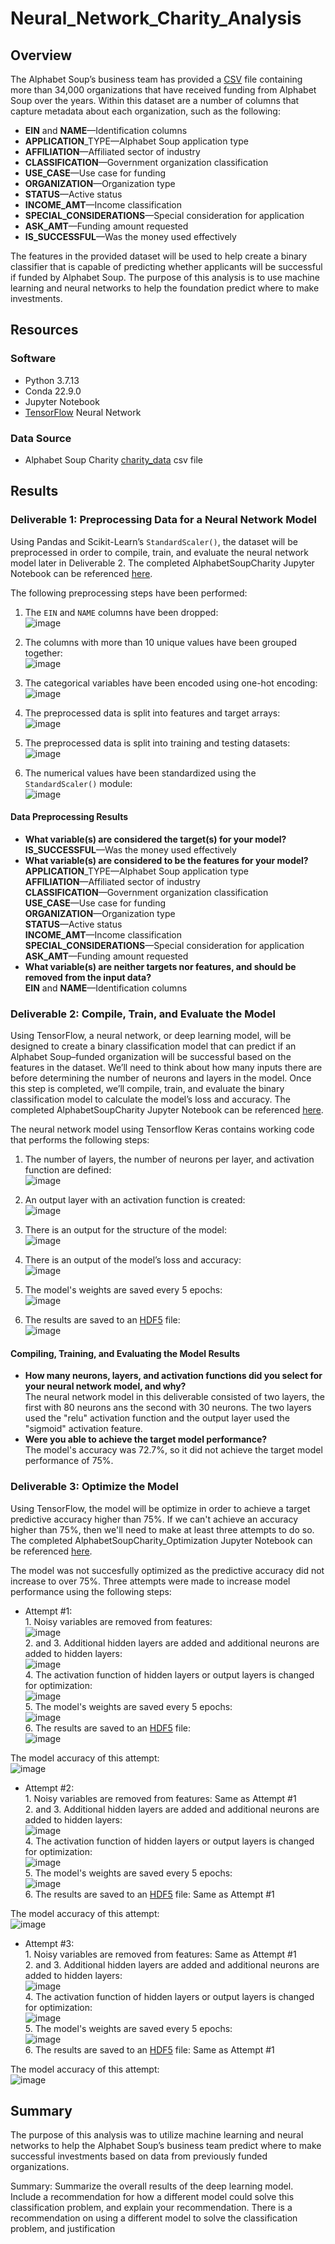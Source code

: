 # Neural_Network_Charity_Analysis

## Overview 
The Alphabet Soup’s business team has provided a [CSV](https://raw.githubusercontent.com/lkachury/Neural_Network_Charity_Analysis/main/charity_data.csv) file containing more than 34,000 organizations that have received funding from Alphabet Soup over the years. Within this dataset are a number of columns that capture metadata about each organization, such as the following:

- **EIN** and **NAME**—Identification columns
- **APPLICATION**_TYPE—Alphabet Soup application type
- **AFFILIATION**—Affiliated sector of industry
- **CLASSIFICATION**—Government organization classification
- **USE_CASE**—Use case for funding
- **ORGANIZATION**—Organization type
- **STATUS**—Active status
- **INCOME_AMT**—Income classification
- **SPECIAL_CONSIDERATIONS**—Special consideration for application
- **ASK_AMT**—Funding amount requested
- **IS_SUCCESSFUL**—Was the money used effectively

The features in the provided dataset will be used to help create a binary classifier that is capable of predicting whether applicants will be successful if funded by Alphabet Soup. The purpose of this analysis is to use machine learning and neural networks to help the foundation predict where to make investments.

## Resources
### Software
- Python 3.7.13
- Conda 22.9.0
- Jupyter Notebook
- [TensorFlow](https://playground.tensorflow.org/#activation=sigmoid&batchSize=10&dataset=gauss&regDataset=reg-plane&learningRate=0.03&regularizationRate=0&noise=0&networkShape=1&seed=0.10587&showTestData=false&discretize=true&percTrainData=50&x=true&y=true&xTimesY=false&xSquared=false&ySquared=false&cosX=false&sinX=false&cosY=false&sinY=false&collectStats=false&problem=classification&initZero=false&hideText=false&discretize_hide=true&regularization_hide=true&learningRate_hide=true&regularizationRate_hide=true&percTrainData_hide=true&showTestData_hide=true&noise_hide=true&batchSize_hide=true) Neural Network

### Data Source 
- Alphabet Soup Charity [charity_data](https://github.com/lkachury/Neural_Network_Charity_Analysis/blob/main/charity_data.csv) csv file

## Results
### Deliverable 1: Preprocessing Data for a Neural Network Model
Using Pandas and Scikit-Learn’s `StandardScaler()`, the dataset will be preprocessed in order to compile, train, and evaluate the neural network model later in Deliverable 2. The completed AlphabetSoupCharity Jupyter Notebook can be referenced [here](https://github.com/lkachury/Neural_Network_Charity_Analysis/blob/main/AlphabetSoupCharity.ipynb).

The following preprocessing steps have been performed:
1. The `EIN` and `NAME` columns have been dropped: <br /> ![image](https://user-images.githubusercontent.com/108038989/200087693-28fecd68-aaff-475d-a557-d52f966d6ff5.png)

2. The columns with more than 10 unique values have been grouped together: <br /> ![image](https://user-images.githubusercontent.com/108038989/200087841-3ea68e50-949b-47d1-8dff-296ae84f1e94.png)

3. The categorical variables have been encoded using one-hot encoding: <br /> ![image](https://user-images.githubusercontent.com/108038989/200087907-aec3f0bc-27a3-4ed7-b732-2c87f0521f11.png)

4. The preprocessed data is split into features and target arrays: <br /> ![image](https://user-images.githubusercontent.com/108038989/200088021-75e8fc4e-5ec5-4199-979f-98f830dd0c90.png)

5. The preprocessed data is split into training and testing datasets: <br /> ![image](https://user-images.githubusercontent.com/108038989/200088050-2c9fd59e-aea6-4b88-97a2-37ad56cbad51.png)

6. The numerical values have been standardized using the `StandardScaler()` module: <br /> ![image](https://user-images.githubusercontent.com/108038989/200088084-64e82cd0-6f93-4d59-832a-294e8641051d.png)

#### **Data Preprocessing Results**
- **What variable(s) are considered the target(s) for your model?** <br /> **IS_SUCCESSFUL**—Was the money used effectively <br />
- **What variable(s) are considered to be the features for your model?** <br /> **APPLICATION**_TYPE—Alphabet Soup application type <br /> **AFFILIATION**—Affiliated sector of industry <br /> **CLASSIFICATION**—Government organization classification <br /> **USE_CASE**—Use case for funding <br /> **ORGANIZATION**—Organization type <br /> **STATUS**—Active status <br /> **INCOME_AMT**—Income classification <br /> **SPECIAL_CONSIDERATIONS**—Special consideration for application <br /> **ASK_AMT**—Funding amount requested <br />
- **What variable(s) are neither targets nor features, and should be removed from the input data?** <br /> **EIN** and **NAME**—Identification columns

### Deliverable 2: Compile, Train, and Evaluate the Model 
Using TensorFlow, a neural network, or deep learning model, will be designed to create a binary classification model that can predict if an Alphabet Soup–funded organization will be successful based on the features in the dataset. We’ll need to think about how many inputs there are before determining the number of neurons and layers in the model. Once this step is completed, we’ll compile, train, and evaluate the binary classification model to calculate the model’s loss and accuracy. The completed AlphabetSoupCharity Jupyter Notebook can be referenced [here](https://github.com/lkachury/Neural_Network_Charity_Analysis/blob/main/AlphabetSoupCharity.ipynb).

The neural network model using Tensorflow Keras contains working code that performs the following steps:
1. The number of layers, the number of neurons per layer, and activation function are defined: <br /> ![image](https://user-images.githubusercontent.com/108038989/200126533-f9bc7393-83a3-4584-825e-8aec465a0eca.png)  

2. An output layer with an activation function is created: <br /> ![image](https://user-images.githubusercontent.com/108038989/200126549-8897706e-5d02-477a-8d28-07a517a33ad4.png)

3. There is an output for the structure of the model: <br /> ![image](https://user-images.githubusercontent.com/108038989/200126575-bf8c5345-3dc1-446b-a710-ea5f15020b80.png)

4. There is an output of the model’s loss and accuracy: <br /> ![image](https://user-images.githubusercontent.com/108038989/200126796-7064a3ef-e728-485e-89e6-3700e444e2ec.png)

5. The model's weights are saved every 5 epochs: <br /> ![image](https://user-images.githubusercontent.com/108038989/200126772-872edd64-e020-4d3d-b5c1-34c87d8097c8.png)

6. The results are saved to an [HDF5](https://github.com/lkachury/Neural_Network_Charity_Analysis/blob/main/AlphabetSoupCharity.h5) file: <br /> ![image](https://user-images.githubusercontent.com/108038989/200126396-a420a5d2-c97f-4109-b8b4-873b91f95f51.png)

#### **Compiling, Training, and Evaluating the Model Results**
- **How many neurons, layers, and activation functions did you select for your neural network model, and why?** <br /> The neural network model in this deliverable consisted of two layers, the first with 80 neurons ans the second with 30 neurons. The two layers used the "relu" activation function and the output layer used the "sigmoid" activation feature.
- **Were you able to achieve the target model performance?** <br /> The model's accuracy was 72.7%, so it did not achieve the target model performance of 75%.

### Deliverable 3: Optimize the Model 
Using TensorFlow, the model will be optimize in order to achieve a target predictive accuracy higher than 75%. If we can't achieve an accuracy higher than 75%, then we'll need to make at least three attempts to do so. The completed AlphabetSoupCharity_Optimization Jupyter Notebook can be referenced [here](https://github.com/lkachury/Neural_Network_Charity_Analysis/blob/main/AlphabetSoupCharity_Optimization.ipynb).

The model was not succesfully optimized as the predictive accuracy did not increase to over 75%. Three attempts were made to increase model performance using the following steps:

- Attempt #1: 
        <br /> 1. Noisy variables are removed from features: <br /> ![image](https://user-images.githubusercontent.com/108038989/200187894-ab32cb3f-a23e-46e9-9526-9264c2ba1cb5.png)
        <br /> 2. and 3. Additional hidden layers are added and additional neurons are added to hidden layers: <br /> ![image](https://user-images.githubusercontent.com/108038989/200188621-b64fe3af-d7de-4a62-9fa0-e3b8ff3afe1e.png)
        <br /> 4. The activation function of hidden layers or output layers is changed for optimization: <br /> ![image](https://user-images.githubusercontent.com/108038989/200188744-97b207d2-a996-4453-ba29-4b48ab762492.png)
        <br /> 5. The model's weights are saved every 5 epochs: <br /> ![image](https://user-images.githubusercontent.com/108038989/200188897-160965dc-1fe3-45af-a14e-b019caf1e48d.png)
        <br /> 6. The results are saved to an [HDF5](https://github.com/lkachury/Neural_Network_Charity_Analysis/blob/main/AlphabetSoupCharity_Optimization.h5) file: <br /> ![image](https://user-images.githubusercontent.com/108038989/200188956-5522e984-1a84-483a-b26e-9d9707e631ea.png)

The model accuracy of this attempt: <br /> ![image](https://user-images.githubusercontent.com/108038989/200189013-128ec6ee-deee-4b57-a5f3-7a4d4678ba75.png)

- Attempt #2: 
        <br /> 1. Noisy variables are removed from features: Same as Attempt #1
        <br /> 2. and 3. Additional hidden layers are added and additional neurons are added to hidden layers: <br /> ![image](https://user-images.githubusercontent.com/108038989/200189843-6a0e3905-2648-4fcf-aaa7-fc8669d93cb1.png)
        <br /> 4. The activation function of hidden layers or output layers is changed for optimization: <br /> ![image](https://user-images.githubusercontent.com/108038989/200189865-cda3354c-9d6a-4d98-b0b3-99df10a56c94.png)
        <br /> 5. The model's weights are saved every 5 epochs: <br /> ![image](https://user-images.githubusercontent.com/108038989/200189904-5ff5da98-132f-43ae-b20a-3e3b8f9eedfd.png)
        <br /> 6. The results are saved to an [HDF5](https://github.com/lkachury/Neural_Network_Charity_Analysis/blob/main/AlphabetSoupCharity_Optimization.h5) file: Same as Attempt #1

The model accuracy of this attempt: <br /> ![image](https://user-images.githubusercontent.com/108038989/200189925-e539f668-9f4c-4ade-823b-2e5632c11840.png)
 
- Attempt #3: 
        <br /> 1. Noisy variables are removed from features: Same as Attempt #1
        <br /> 2. and 3. Additional hidden layers are added and additional neurons are added to hidden layers: <br /> ![image](https://user-images.githubusercontent.com/108038989/200189976-c1898023-c7fd-4a81-805c-bdb0e5b9f466.png)
        <br /> 4. The activation function of hidden layers or output layers is changed for optimization: <br /> ![image](https://user-images.githubusercontent.com/108038989/200189997-c860fac8-2dd9-42ea-9467-3f31ee13111c.png)
        <br /> 5. The model's weights are saved every 5 epochs: <br /> ![image](https://user-images.githubusercontent.com/108038989/200190019-18aac33f-f181-422e-bccd-53ae07631ef8.png)
        <br /> 6. The results are saved to an [HDF5](https://github.com/lkachury/Neural_Network_Charity_Analysis/blob/main/AlphabetSoupCharity_Optimization.h5) file: Same as Attempt #1

The model accuracy of this attempt: <br /> ![image](https://user-images.githubusercontent.com/108038989/200190033-c46bd159-4b2b-4778-9fa6-a343f97b181e.png)

 
        
               


## Summary
The purpose of this analysis was to utilize machine learning and neural networks to help the Alphabet Soup’s business team predict where to make successful investments based on data from previously funded organizations. 


Summary: Summarize the overall results of the deep learning model. 
Include a recommendation for how a different model could solve this classification problem, and explain your recommendation.
There is a recommendation on using a different model to solve the classification problem, and justification
